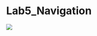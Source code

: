 ﻿# Lab5_Navigation

![](https://github.com/user-attachments/assets/1483db87-91da-49ec-8137-12916a26dfc9)
